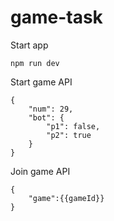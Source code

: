 # game-task

Start app

```
npm run dev
```

Start game API

```
{
    "num": 29,
    "bot": {
        "p1": false,
        "p2": true
    }
}
```

Join game API

```
{
    "game":{{gameId}}
}
```
